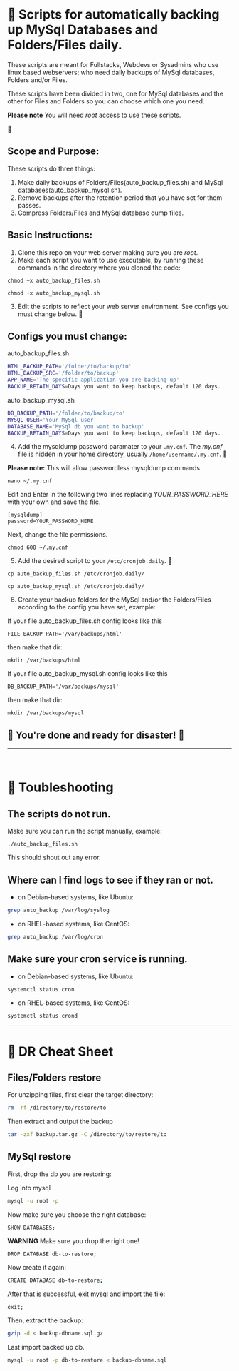 # 🚀 Scripts for automatically backing up MySql Databases and Folders/Files daily.

These scripts are meant for Fullstacks, Webdevs or Sysadmins who use linux based webservers; who need daily backups of MySql databases, Folders and/or Files. 

These scripts have been divided in two, one for MySql databases and the other for Files and Folders so you can choose which one you need.

**Please note**
You will need *root* access to use these scripts.

:smiling_face_with_three_hearts:

## Scope and Purpose:
These scripts do three things:
1. Make daily backups of Folders/Files(auto_backup_files.sh) and MySql databases(auto_backup_mysql.sh).
2. Remove backups after the retention period that you have set for them passes.
3. Compress Folders/Files and MySql database dump files.

## Basic Instructions:
1. Clone this repo on your web server making sure you are *root*.
2. Make each script you want to use executable, by running these commands in the directory where you cloned the code:

```
chmod +x auto_backup_files.sh
```
```
chmod +x auto_backup_mysql.sh
```

3. Edit the scripts to reflect your web server environment. See configs you must change below. 🔽

## Configs you must change:
auto_backup_files.sh
```bash
HTML_BACKUP_PATH='/folder/to/backup/to'
HTML_BACKUP_SRC='/folder/to/backup'
APP_NAME='The specific application you are backing up'
BACKUP_RETAIN_DAYS=Days you want to keep backups, default 120 days.
```

auto_backup_mysql.sh
```bash
DB_BACKUP_PATH='/folder/to/backup/to'
MYSQL_USER='Your MySql user'
DATABASE_NAME='MySql db you want to backup'
BACKUP_RETAIN_DAYS=Days you want to keep backups, default 120 days.
```
4. Add the mysqldump password paramater to your `.my.cnf`. 
The *my.cnf* file is hidden in your home directory, usually `/home/username/.my.cnf`. 🔽

**Please note:** This will allow passwordless mysqldump commands.
```config
nano ~/.my.cnf
```
Edit and Enter in the following two lines replacing *YOUR_PASSWORD_HERE* with your own and save the file.
```config
[mysqldump]
password=YOUR_PASSWORD_HERE
```
Next, change the file permissions.
```config
chmod 600 ~/.my.cnf
```
5. Add the desired script to your `/etc/cronjob.daily`. 🔽
```config
cp auto_backup_files.sh /etc/cronjob.daily/
```
```config
cp auto_backup_mysql.sh /etc/cronjob.daily/
```

6. Create your backup folders for the MySql and/or the Folders/Files according to the config you have set, example:

If your file auto_backup_files.sh config looks like this 

`FILE_BACKUP_PATH='/var/backups/html'` 

then make that dir:
```config
mkdir /var/backups/html
```
If your file auto_backup_mysql.sh config looks like this 

`DB_BACKUP_PATH='/var/backups/mysql'` 

then make that dir:
```config
mkdir /var/backups/mysql
```
## 🚀 You're done and ready for disaster! 🚀  

---
<br>

# 🐛 Toubleshooting  
## The scripts do not run.

Make sure you can run the script manually, example:
```config
./auto_backup_files.sh
```
This should shout out any error.

## Where can I find logs to see if they ran or not.

- on Debian-based systems, like Ubuntu:
```bash
grep auto_backup /var/log/syslog
```
- on RHEL-based systems, like CentOS:
```bash
grep auto_backup /var/log/cron
```

## Make sure your cron service is running.

- on Debian-based systems, like Ubuntu:
```bash
systemctl status cron
```
- on RHEL-based systems, like CentOS:
```bash
systemctl status crond
```
---
# 🥳 DR Cheat Sheet 
## Files/Folders restore
For unzipping files, first clear the target directory:
```bash
rm -rf /directory/to/restore/to
```
Then extract and output the backup
```bash
tar -zxf backup.tar.gz -C /directory/to/restore/to
```
## MySql restore
First, drop the db you are restoring:

Log into mysql
```bash
mysql -u root -p
```
Now make sure you choose the right database:
```mysql
SHOW DATABASES;
```
**WARNING** Make sure you drop the right one!
```mysql
DROP DATABASE db-to-restore;
```
Now create it again:
```bash
CREATE DATABASE db-to-restore;
```
After that is successful, exit mysql and import the file:
```mysql
exit;
```
Then, extract the backup:
```bash
gzip -d < backup-dbname.sql.gz
```
Last import backed up db.
```bash
mysql -u root -p db-to-restore < backup-dbname.sql
```